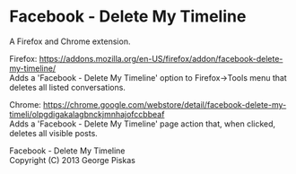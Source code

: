 Facebook - Delete My Timeline
=============================

A Firefox and Chrome extension.

Firefox: https://addons.mozilla.org/en-US/firefox/addon/facebook-delete-my-timeline/ <br> Adds a 'Facebook - Delete My Timeline' option to Firefox->Tools menu that deletes all listed conversations. 

Chrome: https://chrome.google.com/webstore/detail/facebook-delete-my-timeli/olpgdigakalagbnckjmnhajofccbbeaf <br> Adds a 'Facebook - Delete My Timeline' page action that, when clicked, deletes all visible posts.

Facebook - Delete My Timeline <br> Copyright (C) 2013  George Piskas
